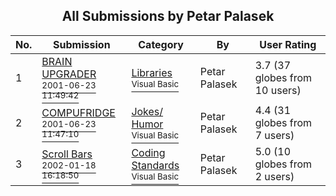 ﻿<div align="center">

## All Submissions by Petar Palasek

</div>

No.  | Submission | Category | By   | User Rating
---- | ---------- | -------- | ---- | -----------
1 | [BRAIN UPGRADER<br /><sup>2001-06-23 11:49:42</sup>](https://github.com/Planet-Source-Code/petar-palasek-brain-upgrader__1-24346) | [Libraries<br /><sup>Visual Basic</sup>](../ByCategory/libraries__1-49.md) | Petar Palasek | 3.7 (37 globes from 10 users)
2 | [COMPUFRIDGE<br /><sup>2001-06-23 11:47:10</sup>](https://github.com/Planet-Source-Code/petar-palasek-compufridge__1-24345) | [Jokes/ Humor<br /><sup>Visual Basic</sup>](../ByCategory/jokes-humor__1-40.md) | Petar Palasek | 4.4 (31 globes from 7 users)
3 | [Scroll Bars<br /><sup>2002-01-18 16:18:50</sup>](https://github.com/Planet-Source-Code/petar-palasek-scroll-bars__1-32285) | [Coding Standards<br /><sup>Visual Basic</sup>](../ByCategory/coding-standards__1-43.md) | Petar Palasek | 5.0 (10 globes from 2 users)
